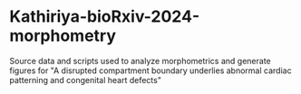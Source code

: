 # Kathiriya-bioRxiv-2024-morphometry
Source data and scripts used to analyze morphometrics and generate figures for "A disrupted compartment boundary underlies abnormal cardiac patterning and congenital heart defects" 
